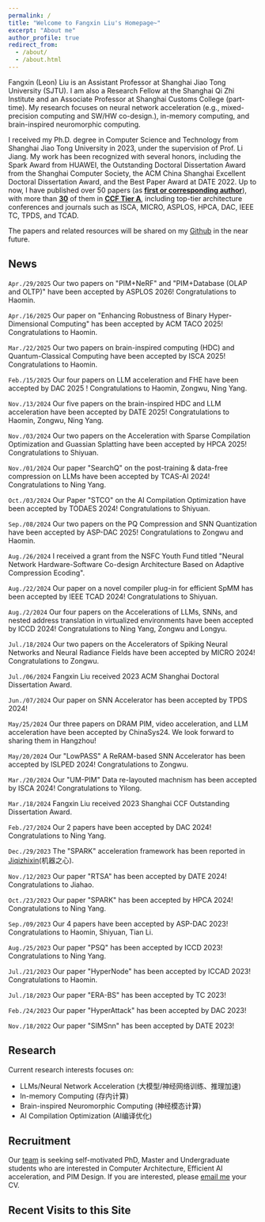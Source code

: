 ```yaml
---
permalink: /
title: "Welcome to Fangxin Liu's Homepage~"
excerpt: "About me"
author_profile: true
redirect_from: 
  - /about/
  - /about.html
---
```


Fangxin (Leon) Liu is an Assistant Professor at Shanghai Jiao Tong University (SJTU). I am also a Research Fellow at the Shanghai Qi Zhi Institute and an Associate Professor at Shanghai Customs College (part-time). My research focuses on neural network acceleration (e.g., mixed-precision computing and SW/HW co-design.), in-memory computing, and brain-inspired neuromorphic computing.

I received my Ph.D. degree in Computer Science and Technology from Shanghai Jiao Tong University in 2023, under the supervision of Prof. Li Jiang. My work has been recognized with several honors, including the Spark Award from HUAWEI, the Outstanding Doctoral Dissertation Award from the Shanghai Computer Society, the ACM China Shanghai Excellent Doctoral Dissertation Award, and the Best Paper Award at DATE 2022. Up to now, I have published over 50 papers (as <u><b>first or corresponding author</b></u>), with more than <u><b>30</b></u> of them in <u><b>CCF Tier A</b></u>, including top-tier architecture conferences and journals such as ISCA, MICRO, ASPLOS, HPCA, DAC, IEEE TC, TPDS, and TCAD.
<!-- You can find more information about Prof. Jiang [here](https://cs.sjtu.edu.cn/~jiangli//). -->

The papers and related resources will be shared on my [Github](https://github.com/MXHX7199) in the near future.

News
-----------
`Apr./29/2025` Our two papers on "PIM+NeRF" and "PIM+Database (OLAP and OLTP)" have been accepted by ASPLOS 2026! Congratulations to Haomin.

`Apr./16/2025` Our paper on "Enhancing Robustness of Binary Hyper-Dimensional Computing" has been accepted by ACM TACO 2025! Congratulations to Haomin.

`Mar./22/2025` Our two papers on brain-inspired computing (HDC) and Quantum-Classical Computing have been accepted by ISCA 2025! Congratulations to Haomin.

`Feb./15/2025` Our four papers on LLM acceleration and FHE have been accepted by DAC 2025 ! Congratulations to Haomin, Zongwu, Ning Yang.

`Nov./13/2024` Our five papers on the brain-inspired HDC and LLM acceleration have been accepted by DATE 2025! Congratulations to Haomin, Zongwu, Ning Yang.

`Nov./03/2024` Our two papers on the Acceleration with Sparse Compilation Optimization and Guassian Splatting have been accepted by HPCA 2025! Congratulations to Shiyuan.

`Nov./01/2024` Our paper "SearchQ" on the post-training & data-free compression on LLMs have been accepted by TCAS-AI 2024! Congratulations to Ning Yang.

`Oct./03/2024` Our Paper "STCO" on the AI Compilation Optimization have been accepted by TODAES 2024! Congratulations to Shiyuan.

`Sep./08/2024` Our two papers on the PQ Compression and SNN Quantization have been accepted by ASP-DAC 2025! Congratulations to Zongwu and Haomin.

`Aug./26/2024` I received a grant from the NSFC Youth Fund titled "Neural Network Hardware-Software Co-design Architecture Based on Adaptive Compression Ecoding".

`Aug./22/2024` Our paper on a novel compiler plug-in for efficient SpMM has been accepted by IEEE TCAD 2024! Congratulations to Shiyuan.

`Aug./2/2024` Our four papers on the Accelerations of LLMs, SNNs, and nested address translation in virtualized environments have been accepted by ICCD 2024! Congratulations to Ning Yang, Zongwu and Longyu.

`Jul./18/2024` Our two papers on the Accelerators of Spiking Neural Networks and Neural Radiance Fields have been accepted by MICRO 2024! Congratulations to Zongwu.

`Jul./06/2024` Fangxin Liu received 2023 ACM Shanghai Doctoral Dissertation Award.

`Jun./07/2024` Our paper on SNN Accelerator has been accepted by TPDS 2024!

`May/25/2024` Our three papers on DRAM PIM, video acceleration, and LLM acceleration have been accepted by ChinaSys24. We look forward to sharing them in Hangzhou!

`May/20/2024` Our "LowPASS" A ReRAM-based SNN Accelerator has been accepted by ISLPED 2024! Congratulations to Zongwu.

`Mar./20/2024` Our "UM-PIM" Data re-layouted machnism has been accepted by ISCA 2024! Congratulations to Yilong.

`Mar./18/2024` Fangxin Liu received 2023 Shanghai CCF Outstanding Dissertation Award.

`Feb./27/2024` Our 2 papers have been accepted by DAC 2024! Congratulations to Ning Yang.

`Dec./29/2023` The "SPARK" acceleration framework has been reported in [Jiqizhixin](https://mp.weixin.qq.com/s/SvLTyAyY8mZEmPL4OZ5Bcw)(机器之心).

`Nov./12/2023` Our paper "RTSA" has been accepted by DATE 2024! Congratulations to Jiahao.

`Oct./23/2023` Our paper "SPARK" has been accepted by HPCA 2024! Congratulations to Ning Yang.

`Sep./09/2023` Our 4 papers have been accepted by ASP-DAC 2023! Congratulations to Haomin, Shiyuan, Tian Li.

`Aug./25/2023` Our paper "PSQ" has been accepted by ICCD 2023! Congratulations to Ning Yang.

`Jul./21/2023` Our paper "HyperNode" has been accepted by ICCAD 2023! Congratulations to Haomin.

`Jul./18/2023` Our paper "ERA-BS" has been accepted by TC 2023!

`Feb./24/2023` Our paper "HyperAttack" has been accepted by DAC 2023! 

`Nov./18/2022` Our paper "SIMSnn" has been accepted by DATE 2023!

Research
-----------
Current research interests focuses on:

- LLMs/Neural Network Acceleration (大模型/神经网络训练、推理加速)
- In-memory Computing (存内计算)
- Brain-inspired Neuromorphic Computing (神经模态计算)
- AI Compilation Optimization (AI编译优化)


Recruitment
-----------
<p>Our <a href="https://acalab.sjtu.edu.cn/CN/Default.aspx">team</a> is seeking self-motivated PhD, Master and Undergraduate students who are interested in Computer Architecture, Efficient AI acceleration, and PIM Design. If you are interested, please <a href="mailto:liufangxin@sjtu.edu.cn">email me</a> your CV.</p>



Recent Visits to this Site
-----------

<script type='text/javascript' id='clustrmaps' src='//cdn.clustrmaps.com/map_v2.js?cl=ffffff&w=300&t=tt&d=sNUIIgL1WU3gnVp7Lq7JpnhV-2YGPzHk9c4NSyeNuIc&co=4c98ce'></script>
